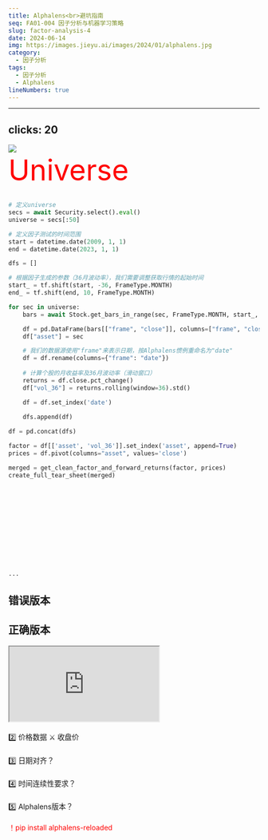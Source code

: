 ```yaml
---
title: Alphalens<br>避坑指南
seq: FA01-004 因子分析与机器学习策略
slug: factor-analysis-4
date: 2024-06-14
img: https://images.jieyu.ai/images/2024/01/alphalens.jpg
category:
  - 因子分析
tags:
  - 因子分析
  - Alphalens
lineNumbers: true
---
```


<!--
欢迎来到量化风云频道。做量化人的视听杂志，不用开电脑，轻松学量化
-->

---
clicks: 20
---

<style scoped>
.toc {
    font-size: 1.5vw;
    line-height: 2rem;
}


</style>

<div class="abs" v-motion
    :click-13="{scale:0}">
    <img src="https://images.unsplash.com/photo-1573497491208-6b1acb260507?q=80&w=2070&auto=format&fit=crop&ixlib=rb-4.0.3&ixid=M3wxMjA3fDB8MHxwaG90by1wYWdlfHx8fGVufDB8fHx8fA%3D%3D"/>
</div>

<Meme :at=2 name="crow" left="0" top="0"/>

<div class="abs animate__animated animate__wobble" v-click="[4]" 
    style="font-size: 6vw;z-index:99;color:red;left:400px;top:50px"
    >
    Universe
</div>

<div class="abs" v-motion
    :enter="{scale:0, y:0}"
    :click-3="{scale:1}"
    :click-9="{y: -400}"
    :click-12="{y:0}"
    :click-13="{scale:0}"
>

```python {all|all|all|1-3|5-13|16-20|21-22|24-26|34,35|37|38|all}

# 定义universe
secs = await Security.select().eval()
universe = secs[:50]

# 定义因子测试的时间范围
start = datetime.date(2009, 1, 1)
end = datetime.date(2023, 1, 1)

dfs = []

# 根据因子生成的参数（36月波动率），我们需要调整获取行情的起始时间
start_ = tf.shift(start, -36, FrameType.MONTH)
end_ = tf.shift(end, 10, FrameType.MONTH)

for sec in universe:
    bars = await Stock.get_bars_in_range(sec, FrameType.MONTH, start_, end_)

    df = pd.DataFrame(bars[["frame", "close"]], columns=["frame", "close"])
    df["asset"] = sec

    # 我们的数据源使用"frame"来表示日期，按Alphalens惯例重命名为"date"
    df = df.rename(columns={"frame": "date"})
    
    # 计算个股的月收益率及36月波动率（滑动窗口）
    returns = df.close.pct_change()
    df["vol_36"] = returns.rolling(window=36).std()

    df = df.set_index('date')
    
    dfs.append(df)

df = pd.concat(dfs)

factor = df[['asset', 'vol_36']].set_index('asset', append=True)
prices = df.pivot(columns="asset", values='close')

merged = get_clean_factor_and_forward_returns(factor, prices)
create_full_tear_sheet(merged)













...
```
</div>

<div class="abs top-20%" v-motion
    :click-13="{scale:1}"
    :enter="{scale:0}">

## 错误版本
## 正确版本

</div>

<Iframe v-motion
        :click-13="{scale:1}"
        :enter="{scale:0,width:'70%',x:'42%'}"
        :click-15="{width:'75%'}"
        src="http://139.196.218.124:5180/aaron_24/lab/workspaces/auto-4/tree/wip/presentation.ipynb">
</Iframe>


<!-- <Audio :at=2 name="wechat-huwo"/> -->

<div v-click="15" class="abs toc"
    v-motion
    :click-19="{scale:0}"
    :click-15="{x:750,y:50}">

<Audio :at=15 name="wechat-huwo"/>

:one: <span v-mark="{at: 15, color: 'red', strokeWidth:5}">因子的数学定义？</span>
</div>

<div v-click="16" class="abs toc"
    v-motion
    :click-16="{x:750,y:80}">

:two: <span v-mark="{at: 16, color: 'red', strokeWidth:5}">价格数据 ⚔️ 收盘价</span>
</div>

<div v-click="17" class="abs toc"
    v-motion
    :click-17="{x:750,y:110}">

:three: <span v-mark="{at: 17, color: 'red', strokeWidth:5}">日期对齐？</span>
</div>

<div v-click="18" class="abs toc"
    v-motion
    :click-18="{x:750,y:140}">

:four: <span v-mark="{at: 18, color: 'red', strokeWidth:5}">时间连续性要求？</span>
</div>

<div v-click="18" class="abs toc"
    v-motion
    :click-19="{x:750,y:170}">

:five: <span v-mark="{at: 19, color: 'red', strokeWidth:5}">Alphalens版本？</span>
</div>


<div v-click="19" class="abs animate__animated animate__wobble" style="left: 700px;top: 300px;color:red">

！pip install alphalens-reloaded
</div>

<Promotion :at=20 :dur=10 />

<!--
[click]

在上一期视频中，我们详细介绍了低波动因子的计算方法，也提到了最终生成的因子和价格数据，应该满足什么样的数据格式。

Alphalens有一个特点，易学难精。


我们在运用过程中就常常遇到一些错误，今天我们就来讨论，在因子和价格数据的生成阶段，可能遇到哪些坑。

[click]

如果你正在应聘量化研究员，并且在简历里写了熟练掌握因子分析，就一定要能回答相关的问题。因为一个熟练掌握Alphalens的人，一定会踩过这些坑。

[click]

我们先来看一段充满了bug的代码。这段代码是一个完整的低波动因子分析的示例。使用的是36个月的波动率。

[click]
因子检验从定义universe开始，Universe也就是股票池。

从某种程度上讲，它对因子检验的结果也产生重要影响。如果universe确定的好，那么因子表现一定好。所以，当你做完因子分析，在读结果时，也要想想，这个结果，多大程度上受样本的影响?

[click]

我们在讲因子分析原理时，介绍到，因子分析就是把T期的因子，与T+n期的收益，在universe上进行回归分析。这是理论。

在实战中，它意味着什么呢？它意味着我们在考虑取数据时，就要让价格数据的时间跨度覆盖因子数据的时间。

这里因为我们要取36月的波动因子，所以价格数据必须向前取36个月。这是第12行的逻辑。

第13行这里的移位操作，是因为我们要计算T+n的收益，这里的n可以是1， 5， 或者10，那么我们取价格数据时，要用n的最大值。

这里的shift函数是Zillionare框架提供的。它是将给定的日期/时间向前、向后移动多少个周期的意思。

[click]

第16~20行是常规操作，如果你使用的不是Zillionare框架，那么这些代码要相应修改。最终，我们是要取区间内的行情数据，生成一个dataframe。这个dataframe有asset, close和frame等三列。

[click]
Alphalens要求因子的索引名为date，但我们的数据源用的是frame，所以要更改一下。

[click]

第24到26行，我们计算波动率。上一期讲过如何加速因子计算。但在这里为了简化代码，我们没有使用加速方法。


[click]

这两行是得到符合Alphalens要求的因子数据和价格数据。

[click]

这一行是调用Alphalens的函数，进行数据清洗、分组、计算前向收益等。

[click]

这一行是生成报表。

[click]

看上去很简单、很完美！但是，短短几行代码，蕴藏着好几个bug，对最终的结果也产生了重要影响。接下来我们就运行一下，看看究竟出现了哪些错误。

这里的notebook就是我们刚刚展示过的代码。我们看一下运行结果。

[click]

这一段是Alphalens在进行数据对齐和清洗时的日志，看上去都还正常，对吧？

我们看到Alphalens输出了许多报表，看上去都还正常，对吧？

因子分析和回测tricky的地方就在这里。如果不懂得分析报表，你就不知道报表本身是否正确。所以，初学者往往会在拿到一个很好的回测结果后沾沾自喜，殊不知这个结果一点用处都没有。

这些报表正确吗？我们挑一个Returns Analysis来看，这是因子年化收益分析。我们看到，1D年化收益率是-0.366。无论它具体是什么含义，但是年化收益为负数，总让我们觉得这因子是不是选错了？

我们再往下拉，这里出现了一个明显的错误，好象是程序出错了，这又是怎么回事呢？

事实上，这段代码包含了至少4个以上的错误。现在，我们就来一一解剖下。

今天的视频就到这里。总结一下，我们讨论了：

[click]

1. 因子除了是浮点数之外，还有什么别的要求吗？

这就涉及到因子的数学定义。因子首先必须是一个浮点数；其次，按惯例，它还应该与因子收益正相关。假设我们认为低波动因子是好的，那么，就应该使得因子值越大，未来收益越高；因子值越小，未来收益越小。但是，低波动因子背后的原理是，波动越小，未来收益越高。因此，我们要在这里取个倒数。

[click]

2. 因子数据与价格数据应该如何对齐？

[click]

3. 为什么我们说价格，而不是收盘价？难道不应该使用收盘价来计算前向收益吗？

[click]

4. 因子数据与价格数据在时间上必须连续吗？如果有缺失的记录，会不会影响因子检验结果？
-->

<!--
[click]

在上一期视频中，我们详细介绍了低波动因子的计算方法，也提到了最终生成的因子和价格数据，应该满足什么数据格式。

Alphalens有一个特点，易学难精。

[click]

我们在运用过程中就常常遇到一些错误，今天我们就来讨论在因子和价格数据生成阶段，可能遇到的坑。

如果你正在应聘量化研究员，并且在简历里写了熟练掌握因子分析，就一定要能回答这些问题。

因为一个熟练掌握Alphalens的人，一定会踩过这些坑。

[click]

我们先来看一段充满了bug的代码。这段代码是一个完整的低波动因子分析的示例。使用的是36个月的波动率。

[click]
因子检验的开始是定义universe，或者说股票池。这是我们在前面没有提到的，尽管它不起眼，但实际上是因子检验事实上的开始。

从某种程度上讲，它对因子检验的结果也产生重要影响。如果universe确定的好，那么因子表现一定好。所以，当你得到一个好的因子或者坏的因子时，也要想想，是不是因为我们样本的关系？

[click]

我们在讲因子分析原理时，介绍到，因子分析就是把T期的因子，与T+n期的收益，在universe上进行回归分析。这里理论。

在实战中，它意味着什么呢？它意味着我们在定义因子检验的时间时，在考虑到如何取数据时，就要让价格数据的时间跨度覆盖因子数据的时间。

因为我们要取36月的波动因子，所以价格数据必须向前取36个月。这是第12行的逻辑。

第13行这里的移位操作，是因为我们要计算T+n的收益，这里的n可以是1， 5， 或者10，那么我们取价格数据时，要用n的最大值。

这里的shift函数是Zillionare框架提供的。它是将给定的日期/时间向前、向后移动多少个周期的意思。

[click]

第16~20行是常规操作，根据我们使用的数据源的不同，这里的代码可能有所不同。最终，我们是要取区间的行情数据，生成一个dataframe。这个dataframe有asset, close和frame等三列。

[click]
Alphalens要求因子的索引名为date，但我们的数据源用的是frame，所以要更改一下。

[click]

第24到26行，我们计算波动率。


[click]

这两行是得到符合Alphalens要求的因子数据和价格数据。

[click]

这一行是调用Alphalens的函数，进行数据清洗、分组、计算前向收益等。

[click]

这一行是生成报表。

[click]

看上去很简单、很完美！但是，短短几行代码，蕴藏着好几个bug，对最终的结果也产生了重要影响。接下来我们就运行一下，看看究竟出现了哪些错误。

这里的notebook就是我们刚刚展示过的代码。我们看一下运行结果。

[click]
【4-output】
这一段是Alphalens在进行数据对齐和清洗时的日志，看上去都还正常，对吧？

我们看到Alphalens输出了许多报表，看上去都还正常，对吧？

因子分析和回测tricky的地方就在这里。如果不懂得分析报表，你就不知道报表本身是否正确。所以，初学者往往会在拿到一个很好的回测结果后沾沾自喜，殊不知这个结果一点用处都没有。

这些报表正确吗？我们挑一个Returns Analysis来看，这是因子年化收益分析。我们看到，1D年化收益率是-0.366。无论它具体是什么含义，但是年化收益为负数，总让我们觉得这因子是不是选错了？

我们再往下拉，这里出现了一个明显的错误，好象是程序出错了，这又是怎么回事呢？

事实上，这段代码包含了至少4个以上的错误。现在，我们就来一一解剖下。

[click]
【4-18】
第18行，我们看一下数据源给我们的数据的情况

【4-32】
第32行，我们看一下此时合成的dataframe是什么样子。

【4-34】
第34行，我们看一下生成的factor是什么样子。也没什么不对，对吧？但实际上，这个因子数据是错的。

[click]

实际上，因子数据是有要求的，首先，它必须是一个浮点数。这个比较好理解。在单因子检验中，不需要做归一化，所以，取值范围是实数域。

第二点，我们按因子与预期收益是一种正相关系来设计因子。如果低波动因子有效，那么应该是波动率越低，预期收益越高；显然，波动率与预期收益是负相关关系。为了将其调整为正相关关系，我们可以将其取倒数。因此，我们这样修改代码：

【4-35】
我们再看一下prices数据。它是通过pivot方法来获取的。我们获取的是close数据。

[click]
这样做对吗？做量化我们非常依赖收盘价。但为什么我们一直说的是价格数据，而不是收盘价呢？

我们回想一下，因子分析的原理。它是拿T0期的因子，与T+n期的收益，在universe上做回归。这里的因子是用T+0的收盘价计算出来的。如果我们仍然使用T0期的收盘价来作为买入价来计算T+n期的收益，那我们就犯了前视偏差错误！

因此，我们应该用离T0期收盘价最近的数据，也就是T1期的开盘价。因此，我们要这样修改代码：

我们再回到价格数据。注意看索引！这个因子是月度因子，为什么会出现1月6~1月12等日期的价格数据？这个问题是pivot带来的。当我们通过pivot，将长表转换成为宽表时，之前000001没有的1月6日的记录，但000002有，所以转换之后的表格，就会存在这个索引，但对000001来说，记录就空着。

这会有什么问题？我们来看看Alphalens计算出来的收益数据。这个数据保存在merged变量中。

我们看到，2008-12-31到2009-01-23这两个月，平安银行的收益率都是0。这个数字看起来不太合理。我们通过行情软件对比，发现这个数字Alphalens算错了!

问题就在pivot转换来的价格数据中。它本来应该只包含那些在factor变量中存在的日期，也就是每个月结束的日期。Alphalens并不知道我们当前在算日收益还是月收益，它只能通过factor和price记录，来推断预期收益。显然，在这里，由于数据不太完美，它的推断出了错。

这并不是一个只在我们的数据源上会发生的问题。实际上是一个非常普遍的问题。数据总是不完美的。实际上，多数人做量化，很难做到真正的创新、找到新的因子和新的策略，重要的是，把已知的因子、策略实现正确，然后适当进行宏观择时，就能取得相对于他人的超额收益。

怎么补救？我们要进行日期对齐。做法是，对原始数据按asset分组之后，进行重采样。通过重采样，我们会达到这样的效果，所有的股票的价格数据，都会对齐到月底。
[click]
这就是第三个错误，日期对齐问题。现在，我们这样修改代码

我们看一下代码改正后，得到的merged变量。现在，日期都对齐到每个月末了。
[click]
这里还有一个问题，如果某支股票存在缺失值，会影响到Alphalens计算前向收益吗？会影响到因子检验吗？

答案是不会。这个问题留给大家。

最后，我们看一下改正后的代码，进行因子分析的结果。可以看出，现在年化收益率为正数了。但是，在最后部分，还是出现了语法错误。

[click]

这是因为，我们使用了Alphalens的较旧的版本。它依赖0.25版的pandas，而在我们的环境中，使用的是pandas的版本已经是1.5以上了。要解决这个问题，我们需要安装最新的Alphalens，即Alphalens-reloaded

今天的视频就到这里。接下来的视频，我们将讲解在Alphalens的因子检验中，如何实现分层回溯、行业中性化的问题。

这个系列的视频，我们会从因子分析讲到机器学习策略的实现，讲解非常细致，与实战结合紧密，学完就能实操，欢迎关注和收藏，以便及时得到更新。
-->
